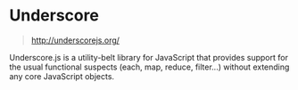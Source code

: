 #	Underscore
>	<http://underscorejs.org/>

Underscore.js is a utility-belt library for JavaScript that provides
support for the usual functional suspects (each, map, reduce, filter...)
without extending any core JavaScript objects.